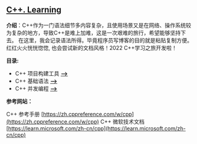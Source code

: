 ## [C++. Learning](#)
**介绍**：C++作为一门语法细节多内容复杂，且使用场景又是在网络、操作系统较为复杂的地方，导致C++是难上加难，这是一次艰难的旅行，希望能够坚持下去。
在这里，我会记录语法所得。毕竟程序员写博客的目的就是粘贴复制方便。红红火火恍恍惚惚, 也会尝试新的文档风格！2022 C++学习之旅开发啦！

**目录:**

* C++ 项目构建工具 [**-->**](./Compile)
* C++ 基础语法 [**-->**](./Grammar)
* C++ 并发编程 [**-->**](./Concurrency)






**参考网站：**

C++ 参考手册 [https://zh.cppreference.com/w/cpp](https://zh.cppreference.com/w/cpp) 
C++ 微软技术文档 [https://learn.microsoft.com/zh-cn/cpp](https://learn.microsoft.com/zh-cn/cpp)